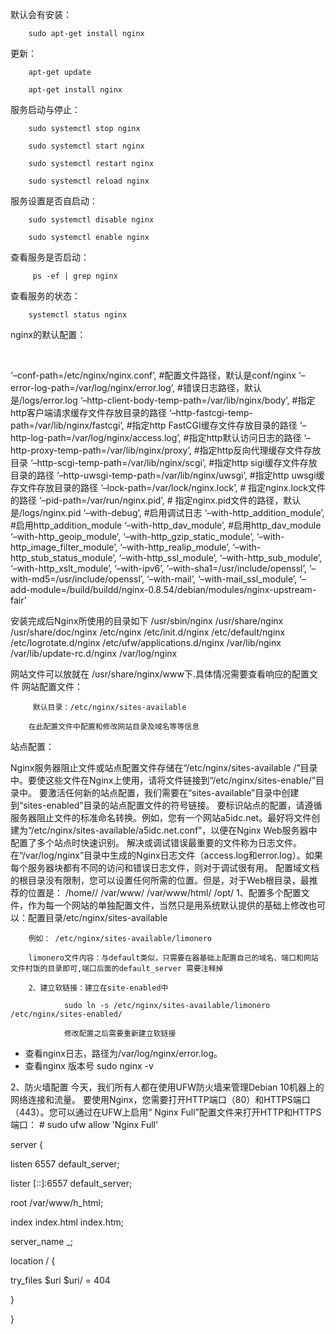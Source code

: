 默认会有安装：

        sudo apt-get install nginx

更新：

        apt-get update
    
        apt-get install nginx

服务启动与停止：

        sudo systemctl stop nginx
    
        sudo systemctl start nginx
    
        sudo systemctl restart nginx
    
        sudo systemctl reload nginx

服务设置是否自启动：

        sudo systemctl disable nginx
    
        sudo systemctl enable nginx

查看服务是否启动：

         ps -ef | grep nginx

查看服务的状态：

        systemctl status nginx

nginx的默认配置：

​        

‘–conf-path=/etc/nginx/nginx.conf’, #配置文件路径，默认是conf/nginx
‘–error-log-path=/var/log/nginx/error.log’, #错误日志路径，默认是/logs/error.log
‘–http-client-body-temp-path=/var/lib/nginx/body’, #指定http客户端请求缓存文件存放目录的路径
‘–http-fastcgi-temp-path=/var/lib/nginx/fastcgi’, #指定http FastCGI缓存文件存放目录的路径
‘–http-log-path=/var/log/nginx/access.log’, #指定http默认访问日志的路径
‘–http-proxy-temp-path=/var/lib/nginx/proxy’, #指定http反向代理缓存文件存放目录
‘–http-scgi-temp-path=/var/lib/nginx/scgi’, #指定http sigi缓存文件存放目录的路径
‘–http-uwsgi-temp-path=/var/lib/nginx/uwsgi’, #指定http uwsgi缓存文件存放目录的路径
‘–lock-path=/var/lock/nginx.lock’, # 指定nginx.lock文件的路径
‘–pid-path=/var/run/nginx.pid’, # 指定nginx.pid文件的路径，默认是/logs/nginx.pid
‘–with-debug’, #启用调试日志
‘–with-http_addition_module’, #启用http_addition_module
‘–with-http_dav_module’, #启用http_dav_module
‘–with-http_geoip_module’,
‘–with-http_gzip_static_module’,
‘–with-http_image_filter_module’,
‘–with-http_realip_module’,
‘–with-http_stub_status_module’,
‘–with-http_ssl_module’,
‘–with-http_sub_module’,
‘–with-http_xslt_module’,
‘–with-ipv6’,
‘–with-sha1=/usr/include/openssl’,
‘–with-md5=/usr/include/openssl’,
‘–with-mail’,
‘–with-mail_ssl_module’,
‘–add-module=/build/buildd/nginx-0.8.54/debian/modules/nginx-upstream-fair’

安装完成后Nginx所使用的目录如下
/usr/sbin/nginx
/usr/share/nginx
/usr/share/doc/nginx
/etc/nginx
/etc/init.d/nginx
/etc/default/nginx
/etc/logrotate.d/nginx
/etc/ufw/applications.d/nginx
/var/lib/nginx
/var/lib/update-rc.d/nginx
/var/log/nginx

网站文件可以放就在 /usr/share/nginx/www下.具体情况需要查看响应的配置文件
网站配置文件： 

         默认目录：/etc/nginx/sites-available
    
        在此配置文件中配置和修改网站目录及域名等等信息

站点配置：

Nginx服务器阻止文件或站点配置文件存储在“/etc/nginx/sites-available /”目录中。要使这些文件在Nginx上使用，请将文件链接到“/etc/nginx/sites-enable/”目录中。
要激活任何新的站点配置，我们需要在“sites-available”目录中创建到“sites-enabled”目录的站点配置文件的符号链接。
要标识站点的配置，请遵循服务器阻止文件的标准命名转换。例如，您有一个网站a5idc.net。最好将文件创建为“/etc/nginx/sites-available/a5idc.net.conf”，以便在Nginx Web服务器中配置了多个站点时快速识别。
解决或调试错误最重要的文件称为日志文件。在“/var/log/nginx”目录中生成的Nginx日志文件（access.log和error.log）。如果每个服务器块都有不同的访问和错误日志文件，则对于调试很有用。
配置域文档的根目录没有限制，您可以设置任何所需的位置。但是，对于Web根目录，最推荐的位置是：
/home/<user>/<site-name>
/var/www/<site-name>
/var/www/html/<site-name>
/opt/<site-name>
        1、配置多个配置文件，作为每一个网站的单独配置文件，当然只是用系统默认提供的基础上修改也可以：配置目录/etc/nginx/sites-available

        例如： /etc/nginx/sites-available/limonero
    
        limonero文件内容：与default类似，只需要在器基础上配置自己的域名、端口和网站文件村饭的目录即可,端口后面的default_server 需要注释掉
    
        2、建立软链接：建立在site-enabled中
    
                sudo ln -s /etc/nginx/sites-available/limonero  /etc/nginx/sites-enabled/
    
                修改配置之后需要重新建立软链接
- 查看nginx日志，路径为/var/log/nginx/error.log。
-  查看nginx 版本号 sudo nginx -v

2、防火墙配置
今天，我们所有人都在使用UFW防火墙来管理Debian 10机器上的网络连接和流量。
要使用Nginx，您需要打开HTTP端口（80）和HTTPS端口（443）。您可以通过在UFW上启用“ Nginx Full”配置文件来打开HTTP和HTTPS端口：
\# sudo ufw allow 'Nginx Full'



server {

 listen 6557 default_server;

 lister [::]:6557 default_server;



 root /var/www/h_html;

 index index.html index.htm;



 server_name _;

 location / {

  try_files $uri $uri/ = 404

 }

}